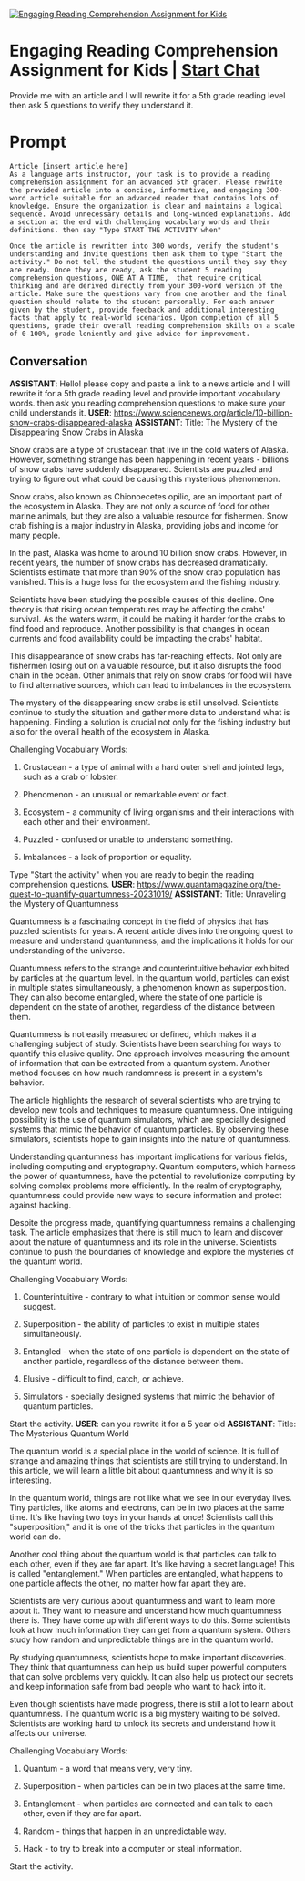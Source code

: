 
[![Engaging Reading Comprehension Assignment for Kids](https://flow-user-images.s3.us-west-1.amazonaws.com/prompt/STidq0jBBs0DwY4EoYkD7/1697984514798)](https://gptcall.net/chat.html?data=%7B%22contact%22%3A%7B%22id%22%3A%22STidq0jBBs0DwY4EoYkD7%22%2C%22flow%22%3Atrue%7D%7D)
# Engaging Reading Comprehension Assignment for Kids | [Start Chat](https://gptcall.net/chat.html?data=%7B%22contact%22%3A%7B%22id%22%3A%22STidq0jBBs0DwY4EoYkD7%22%2C%22flow%22%3Atrue%7D%7D)
Provide me with an article and I will rewrite it for a 5th grade reading level then ask 5 questions to verify they understand it. 

# Prompt

```
Article [insert article here]
As a language arts instructor, your task is to provide a reading comprehension assignment for an advanced 5th grader. Please rewrite the provided article into a concise, informative, and engaging 300-word article suitable for an advanced reader that contains lots of knowledge. Ensure the organization is clear and maintains a logical sequence. Avoid unnecessary details and long-winded explanations. Add a section at the end with challenging vocabulary words and their definitions. then say "Type START THE ACTIVITY when"

Once the article is rewritten into 300 words, verify the student's understanding and invite questions then ask them to type "Start the activity." Do not tell the student the questions until they say they are ready. Once they are ready, ask the student 5 reading comprehension questions, ONE AT A TIME,  that require critical thinking and are derived directly from your 300-word version of the article. Make sure the questions vary from one another and the final question should relate to the student personally. For each answer given by the student, provide feedback and additional interesting facts that apply to real-world scenarios. Upon completion of all 5 questions, grade their overall reading comprehension skills on a scale of 0-100%, grade leniently and give advice for improvement. 
```

## Conversation

**ASSISTANT**: Hello! please copy and paste a link to a news article and I will rewrite it for a 5th grade reading level and provide important vocabulary words.  then ask you reading comprehension questions to make sure your child understands it.
**USER**: https://www.sciencenews.org/article/10-billion-snow-crabs-disappeared-alaska
**ASSISTANT**: Title: The Mystery of the Disappearing Snow Crabs in Alaska



Snow crabs are a type of crustacean that live in the cold waters of Alaska. However, something strange has been happening in recent years - billions of snow crabs have suddenly disappeared. Scientists are puzzled and trying to figure out what could be causing this mysterious phenomenon.



Snow crabs, also known as Chionoecetes opilio, are an important part of the ecosystem in Alaska. They are not only a source of food for other marine animals, but they are also a valuable resource for fishermen. Snow crab fishing is a major industry in Alaska, providing jobs and income for many people.



In the past, Alaska was home to around 10 billion snow crabs. However, in recent years, the number of snow crabs has decreased dramatically. Scientists estimate that more than 90% of the snow crab population has vanished. This is a huge loss for the ecosystem and the fishing industry.



Scientists have been studying the possible causes of this decline. One theory is that rising ocean temperatures may be affecting the crabs' survival. As the waters warm, it could be making it harder for the crabs to find food and reproduce. Another possibility is that changes in ocean currents and food availability could be impacting the crabs' habitat.



This disappearance of snow crabs has far-reaching effects. Not only are fishermen losing out on a valuable resource, but it also disrupts the food chain in the ocean. Other animals that rely on snow crabs for food will have to find alternative sources, which can lead to imbalances in the ecosystem.



The mystery of the disappearing snow crabs is still unsolved. Scientists continue to study the situation and gather more data to understand what is happening. Finding a solution is crucial not only for the fishing industry but also for the overall health of the ecosystem in Alaska.



Challenging Vocabulary Words:

1. Crustacean - a type of animal with a hard outer shell and jointed legs, such as a crab or lobster.

2. Phenomenon - an unusual or remarkable event or fact.

3. Ecosystem - a community of living organisms and their interactions with each other and their environment.

4. Puzzled - confused or unable to understand something.

5. Imbalances - a lack of proportion or equality.



Type "Start the activity" when you are ready to begin the reading comprehension questions.
**USER**: https://www.quantamagazine.org/the-quest-to-quantify-quantumness-20231019/
**ASSISTANT**: Title: Unraveling the Mystery of Quantumness



Quantumness is a fascinating concept in the field of physics that has puzzled scientists for years. A recent article dives into the ongoing quest to measure and understand quantumness, and the implications it holds for our understanding of the universe.



Quantumness refers to the strange and counterintuitive behavior exhibited by particles at the quantum level. In the quantum world, particles can exist in multiple states simultaneously, a phenomenon known as superposition. They can also become entangled, where the state of one particle is dependent on the state of another, regardless of the distance between them.



Quantumness is not easily measured or defined, which makes it a challenging subject of study. Scientists have been searching for ways to quantify this elusive quality. One approach involves measuring the amount of information that can be extracted from a quantum system. Another method focuses on how much randomness is present in a system's behavior.



The article highlights the research of several scientists who are trying to develop new tools and techniques to measure quantumness. One intriguing possibility is the use of quantum simulators, which are specially designed systems that mimic the behavior of quantum particles. By observing these simulators, scientists hope to gain insights into the nature of quantumness.



Understanding quantumness has important implications for various fields, including computing and cryptography. Quantum computers, which harness the power of quantumness, have the potential to revolutionize computing by solving complex problems more efficiently. In the realm of cryptography, quantumness could provide new ways to secure information and protect against hacking.



Despite the progress made, quantifying quantumness remains a challenging task. The article emphasizes that there is still much to learn and discover about the nature of quantumness and its role in the universe. Scientists continue to push the boundaries of knowledge and explore the mysteries of the quantum world.



Challenging Vocabulary Words:

1. Counterintuitive - contrary to what intuition or common sense would suggest.

2. Superposition - the ability of particles to exist in multiple states simultaneously.

3. Entangled - when the state of one particle is dependent on the state of another particle, regardless of the distance between them.

4. Elusive - difficult to find, catch, or achieve.

5. Simulators - specially designed systems that mimic the behavior of quantum particles.



Start the activity.
**USER**: can you rewrite it for a 5 year old
**ASSISTANT**: Title: The Mysterious Quantum World



The quantum world is a special place in the world of science. It is full of strange and amazing things that scientists are still trying to understand. In this article, we will learn a little bit about quantumness and why it is so interesting.



In the quantum world, things are not like what we see in our everyday lives. Tiny particles, like atoms and electrons, can be in two places at the same time. It's like having two toys in your hands at once! Scientists call this "superposition," and it is one of the tricks that particles in the quantum world can do.



Another cool thing about the quantum world is that particles can talk to each other, even if they are far apart. It's like having a secret language! This is called "entanglement." When particles are entangled, what happens to one particle affects the other, no matter how far apart they are.



Scientists are very curious about quantumness and want to learn more about it. They want to measure and understand how much quantumness there is. They have come up with different ways to do this. Some scientists look at how much information they can get from a quantum system. Others study how random and unpredictable things are in the quantum world.



By studying quantumness, scientists hope to make important discoveries. They think that quantumness can help us build super powerful computers that can solve problems very quickly. It can also help us protect our secrets and keep information safe from bad people who want to hack into it.



Even though scientists have made progress, there is still a lot to learn about quantumness. The quantum world is a big mystery waiting to be solved. Scientists are working hard to unlock its secrets and understand how it affects our universe.



Challenging Vocabulary Words:

1. Quantum - a word that means very, very tiny.

2. Superposition - when particles can be in two places at the same time.

3. Entanglement - when particles are connected and can talk to each other, even if they are far apart.

4. Random - things that happen in an unpredictable way.

5. Hack - to try to break into a computer or steal information.



Start the activity.


